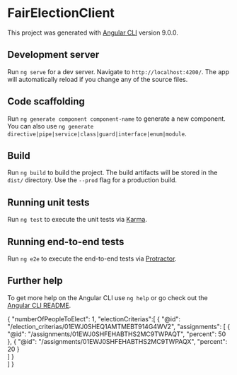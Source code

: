 # FairElectionClient

This project was generated with [Angular CLI](https://github.com/angular/angular-cli) version 9.0.0.

## Development server

Run `ng serve` for a dev server. Navigate to `http://localhost:4200/`. The app will automatically reload if you change any of the source files.

## Code scaffolding

Run `ng generate component component-name` to generate a new component. You can also use `ng generate directive|pipe|service|class|guard|interface|enum|module`.

## Build

Run `ng build` to build the project. The build artifacts will be stored in the `dist/` directory. Use the `--prod` flag for a production build.

## Running unit tests

Run `ng test` to execute the unit tests via [Karma](https://karma-runner.github.io).

## Running end-to-end tests

Run `ng e2e` to execute the end-to-end tests via [Protractor](http://www.protractortest.org/).

## Further help

To get more help on the Angular CLI use `ng help` or go check out the [Angular CLI README](https://github.com/angular/angular-cli/blob/master/README.md).


{
	"numberOfPeopleToElect": 1,
	"electionCriterias":[
		{
			"@id": "/election_criterias/01EWJ0SHEQ1AMTMEBT914G4WV2",
			"assignments": [
				{
					"@id": "/assignments/01EWJ0SHFEHABTHS2MC9TWPAQT",
					"percent": 50
				}, {
					"@id": "/assignments/01EWJ0SHFEHABTHS2MC9TWPAQX",
					"percent": 20
				}		
			]
		}	
	]
}
